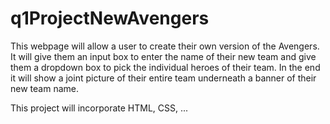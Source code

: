 # q1ProjectNewAvengers

This webpage will allow a user to create their own version of the Avengers.  It will give them an input box to enter the name of their new team and give them a dropdown box to pick the individual heroes of their team.  In the end it will show a joint picture of their entire team underneath a banner of their new team name.

This project will incorporate HTML, CSS, ...
